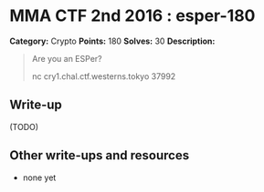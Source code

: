 # MMA CTF 2nd 2016 : esper-180

**Category:** Crypto
**Points:** 180 
**Solves:** 30
**Description:**

> Are you an ESPer?
> 
> 
> nc cry1.chal.ctf.westerns.tokyo 37992


## Write-up

(TODO)

## Other write-ups and resources

* none yet
